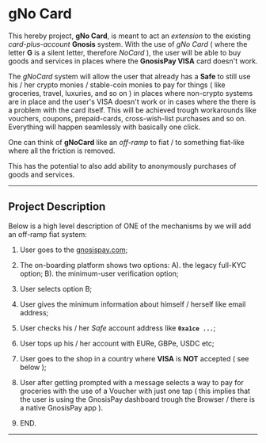 # gNo Card

This hereby project, **gNo Card**, is meant to act an _extension_ to the existing _card-plus-account_ **Gnosis** system. With the use of _gNo Card_ ( where the letter **G** is a silent letter, therefore _NoCard_ ), the user will be able to buy goods and services in places where the **GnosisPay VISA** card doesn't work.

The _gNoCard_ system will allow the user that already has a **Safe** to still use his / her crypto monies / stable-coin monies to pay for things ( like groceries, travel, luxuries, and so on ) in places where non-crypto systems are in place and the user's VISA doesn't work or in cases where the there is a problem with the card itself. This will be achieved trough workarounds like vouchers, coupons, prepaid-cards, cross-wish-list purchases and so on. Everything will happen seamlessly with basically one click.

One can think of **gNoCard** like an _off-ramp_ to fiat / to something fiat-like where all the friction is removed.

This has the potential to also add ability to anonymously purchases of goods and services.

---

## Project Description

Below is a high level description of ONE of the mechanisms by we will add an off-ramp fiat system:

1. User goes to the [gnosispay.com](https://gnosispay.com/);

2. The on-boarding platform shows two options: A). the legacy full-KYC option; B). the minimum-user verification option;

3. User selects option B;

4. User gives the minimum information about himself / herself like email address;

5. User checks his / her _Safe_ account address like **`0xa1ce ...`**;

6. User tops up his / her account with EURe, GBPe, USDC etc;

7. User goes to the shop in a country where **VISA** is **NOT** accepted ( see below );

8. User after getting prompted with a message selects a way to pay for groceries with the use of a Voucher with just one tap ( this implies that the user is using the GnosisPay dashboard trough the Browser / there is a native GnosisPay app ).

9. END.

---
